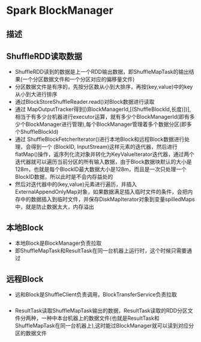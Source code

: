 # Spark BlockManager


## 描述

## ShuffleRDD读取数据
- ShuffleRDD读到的数据是上一个RDD输出数据，即ShuffleMapTask的输出结果(一个分区数据文件和一个分区对应的偏移量文件)
- 分区数据文件是有序的，先按分区数从小到大排序，再按(key,value)中的key从小到大进行排序
- 通过BlockStoreShuffleReader.read()对Block数据进行读取
- 通过 MapOutputTracker得到[(BlockManagerId,[(ShuffleBlockId,长度)])],相当于有多少台机器进行executor运算，就有多少个BlockManagerId(即有多少个BlockManager进行管理),每个BlockManager管理着多个数据分区(即多个ShuffleBlockId)
- 通过 ShuffleBlockFetcherIterator()进行本地Block和远程Block数据进行处理，会得到一个 (BlockID, InputStream)这样元素的迭代器，然后进行flatMap()操作，返序列化流对象并转化为KeyValueIterator迭代器，通过两个迭代器就可以遍历当前分区的所有输入数据，由于Block数据块默认的大小是128m，也就是每个BlockID最大数据大小是128m，而且是一次只处理一个BlockID数据，所以此时是不会内存益处的
- 然后对迭代器中的(key,value)元素进行遍历，并插入ExternalAppendOnlyMap对象，如果数据满足插入临时文件的条件，会把内存中的数据插入到临时文件，并保存DiskMapIterator对象到变量spilledMaps中，就是防止数据太大，内存溢出

## 本地Block
- 本地Block是BlockManager负责拉取
- 即ShuffleMapTask和ResultTask在同一台机器上运行时，这个时候只需要通过

## 远程Block
- 远和Block是ShuffleClient负责调用，BlockTransferService负责拉取


### 
- ResultTask读取ShuffleMapTask输出的数据，ResultTask读取的RDD分区文件分两种，一种中本台机器上的数据文件(也就是ResultTask和ShuffleMapTask在同一台机器上),这时能过BlockManager就可以读到对应分区的数据文件